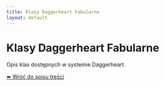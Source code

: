 ```yaml
---
title: Klasy Daggerheart Fabularne
layout: default
---
```


# Klasy Daggerheart Fabularne

Opis klas dostępnych w systemie Daggerheart.

[⬅️ Wróć do spisu treści](index.md)
